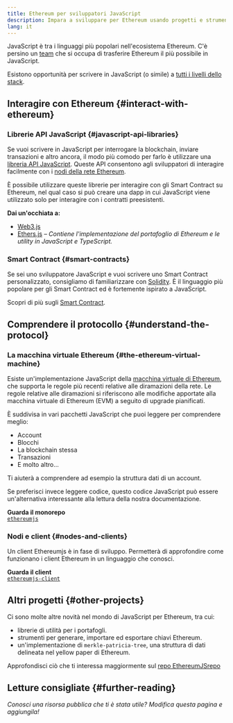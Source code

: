 ```yaml
---
title: Ethereum per sviluppatori JavaScript
description: Impara a sviluppare per Ethereum usando progetti e strumenti basati su JavaScript.
lang: it
---
```


JavaScript è tra i linguaggi più popolari nell'ecosistema Ethereum. C'è persino un [team](https://github.com/ethereumjs) che si occupa di trasferire Ethereum il più possibile in JavaScript.

Esistono opportunità per scrivere in JavaScript (o simile) a [tutti i livelli dello stack](/developers/docs/ethereum-stack/).

## Interagire con Ethereum {#interact-with-ethereum}

### Librerie API JavaScript {#javascript-api-libraries}

Se vuoi scrivere in JavaScript per interrogare la blockchain, inviare transazioni e altro ancora, il modo più comodo per farlo è utilizzare una [libreria API JavaScript](/developers/docs/apis/javascript/). Queste API consentono agli sviluppatori di interagire facilmente con i [nodi della rete Ethereum](/developers/docs/nodes-and-clients/).

È possibile utilizzare queste librerie per interagire con gli Smart Contract su Ethereum, nel qual caso si può creare una dapp in cui JavaScript viene utilizzato solo per interagire con i contratti preesistenti.

**Dai un'occhiata a:**

- [Web3.js](https://web3js.readthedocs.io/)
- [Ethers.js](https://docs.ethers.io/) _– Contiene l'implementazione del portafoglio di Ethereum e le utility in JavaScript e TypeScript._

### Smart Contract {#smart-contracts}

Se sei uno sviluppatore JavaScript e vuoi scrivere uno Smart Contract personalizzato, consigliamo di familiarizzare con [Solidity](https://solidity.readthedocs.io). È il linguaggio più popolare per gli Smart Contract ed è fortemente ispirato a JavaScript.

Scopri di più sugli [Smart Contract](/developers/docs/smart-contracts/).

## Comprendere il protocollo {#understand-the-protocol}

### La macchina virtuale Ethereum {#the-ethereum-virtual-machine}

Esiste un'implementazione JavaScript della [macchina virtuale di Ethereum](/developers/docs/evm/), che supporta le regole più recenti relative alle diramazioni della rete. Le regole relative alle diramazioni si riferiscono alle modifiche apportate alla macchina virtuale di Ethereum (EVM) a seguito di upgrade pianificati.

È suddivisa in vari pacchetti JavaScript che puoi leggere per comprendere meglio:

- Account
- Blocchi
- La blockchain stessa
- Transazioni
- E molto altro...

Ti aiuterà a comprendere ad esempio la struttura dati di un account.

Se preferisci invece leggere codice, questo codice JavaScript può essere un'alternativa interessante alla lettura della nostra documentazione.

**Guarda il monorepo**  
[`ethereumjs`](https://github.com/ethereumjs/ethereumjs-vm)

### Nodi e client {#nodes-and-clients}

Un client Ethereumjs è in fase di sviluppo. Permetterà di approfondire come funzionano i client Ethereum in un linguaggio che conosci.

**Guarda il client**  
[`ethereumjs-client`](https://github.com/ethereumjs/ethereumjs-client)

## Altri progetti {#other-projects}

Ci sono molte altre novità nel mondo di JavaScript per Ethereum, tra cui:

- librerie di utilità per i portafogli.
- strumenti per generare, importare ed esportare chiavi Ethereum.
- un'implementazione di `merkle-patricia-tree`, una struttura di dati delineata nel yellow paper di Ethereum.

Approfondisci ciò che ti interessa maggiormente sul [repo EthereumJSrepo](https://github.com/ethereumjs)

## Letture consigliate {#further-reading}

_Conosci una risorsa pubblica che ti è stata utile? Modifica questa pagina e aggiungila!_
